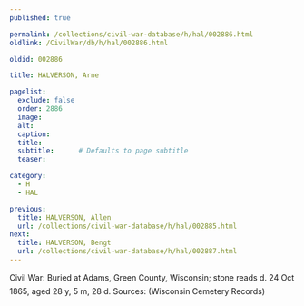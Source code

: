 ```yaml
---
published: true

permalink: /collections/civil-war-database/h/hal/002886.html
oldlink: /CivilWar/db/h/hal/002886.html

oldid: 002886

title: HALVERSON, Arne

pagelist:
  exclude: false
  order: 2886
  image: 
  alt:
  caption:
  title:
  subtitle:      # Defaults to page subtitle
  teaser:

category: 
  - H 
  - HAL

previous:
  title: HALVERSON, Allen
  url: /collections/civil-war-database/h/hal/002885.html  
next:
  title: HALVERSON, Bengt
  url: /collections/civil-war-database/h/hal/002887.html   
---
```

Civil War: Buried at Adams, Green County, Wisconsin; stone reads &#147;d. 24 Oct 1865, aged 28 y, 5 m, 28 d&#148;. Sources: (Wisconsin Cemetery Records)